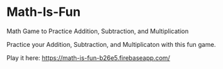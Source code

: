 # Math-Is-Fun
Math Game to Practice Addition, Subtraction, and Multiplication 

Practice your Addition, Subtraction, and Multiplicaton with this fun game.

Play it here: https://math-is-fun-b26e5.firebaseapp.com/
